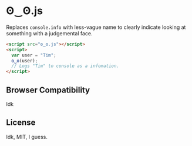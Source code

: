 # ʘ‿ʘ.js

Replaces `console.info` with less-vague name to clearly indicate looking at something with a judgemental face.

```html
<script src="ʘ‿ʘ.js"></script>
<script>
  var user = "Tim";
  ʘ‿ʘ(user);
  // Logs "Tim" to console as a infomation.
</script>
```

## Browser Compatibility

Idk

## License

Idk, MIT, I guess.

